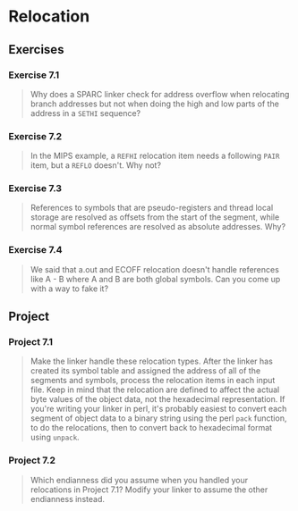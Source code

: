# Relocation

## Exercises

### Exercise 7.1

> Why does a SPARC linker check for address overflow when relocating branch addresses but not when doing the high and
> low parts of the address in a `SETHI` sequence?

### Exercise 7.2

> In the MIPS example, a `REFHI` relocation item needs a following `PAIR` item, but a `REFLO` doesn't. Why not?

### Exercise 7.3

> References to symbols that are pseudo-registers and thread local storage are resolved as offsets from the start of
> the segment, while normal symbol references are resolved as absolute addresses. Why?

### Exercise 7.4

> We said that a.out and ECOFF relocation doesn't handle references like A - B where A and B are both global symbols.
> Can you come up with a way to fake it?

## Project

### Project 7.1

> Make the linker handle these relocation types. After the linker has created its symbol table and assigned the address
> of all of the segments and symbols, process the relocation items in each input file. Keep in mind that the relocation
> are defined to affect the actual byte values of the object data, not the hexadecimal representation. If you're
> writing your linker in perl, it's probably easiest to convert each segment of object data to a binary string using
> the perl `pack` function, to do the relocations, then to convert back to hexadecimal format using `unpack`.

### Project 7.2

> Which endianness did you assume when you handled your relocations in Project 7.1? Modify your linker to assume the
> other endianness instead.
